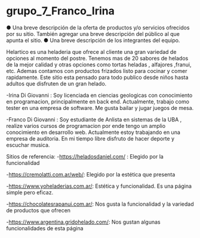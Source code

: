 # grupo_7_Franco_Irina

● Una breve descripción de la oferta de productos y/o servicios ofrecidos por su
sitio. También agregar una breve descripción del público al que apunta el sitio.
● Una breve descripción de los integrantes del equipo.


Helartico es una heladeria que ofrece al cliente una gran variedad de opciones al momento del postre. Tenemos mas de 20 sabores de helados de la mejor calidad y otras opciones como tortas heladas , alfajores ,franui, etc. Ademas contamos con productos frizados listo para cocinar y comer rapidamente.
Este sitio esta pensado para todo publico desde niños hasta adultos que disfruten de un gran helado.



-Irina Di Giovanni : Soy licenciada en ciencias geologicas con conocimiento en programacion, principalmente en back end. Actualmente, trabajo como tester en una empresa de software. Me gusta bailar y jugar juegos de mesa.

-Franco Di Giovanni : Soy estudiante de Anlista en sistemas de la UBA , realize varios cursos de programacion por ende tengo un amplio conocimiento en desarrollo web. Actualmente estoy trabajando en una empresa de auditoria. En mi tiempo libre disfruto de hacer deporte y escuchar musica.

Sitios de referencia:
-https://heladosdaniel.com/ : Elegido por la funcionalidad

-https://cremolatti.com.ar/web/: Elegido por la estética que presenta

-https://www.yoheladerias.com.ar/: Estética y funcionalidad. Es una página simple pero eficaz. 

-https://chocolatesrapanui.com.ar/: Nos gusta la funcionalidad y la variedad de productos que ofrecen

-https://www.argentina.gridohelado.com/: Nos gustan algunas funcionalidades de esta página

